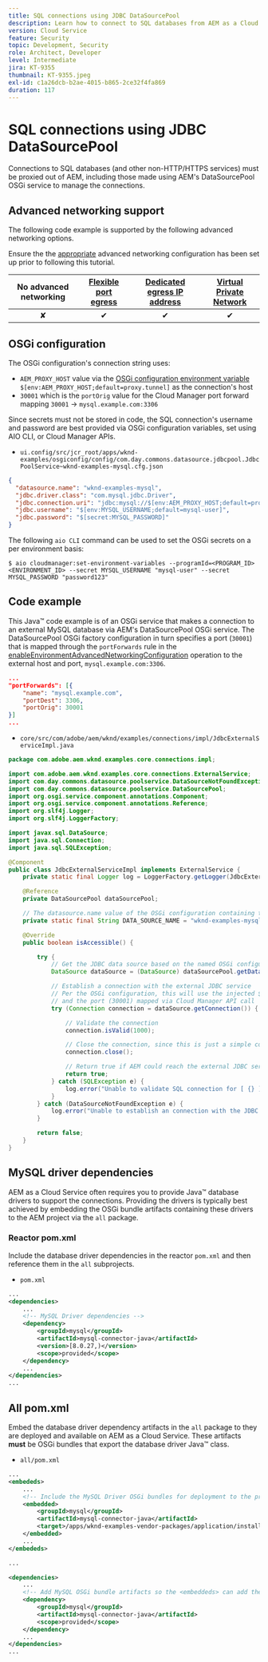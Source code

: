 ```yaml
---
title: SQL connections using JDBC DataSourcePool
description: Learn how to connect to SQL databases from AEM as a Cloud Service using AEM's JDBC DataSourcePool and egress ports.
version: Cloud Service
feature: Security
topic: Development, Security
role: Architect, Developer
level: Intermediate
jira: KT-9355
thumbnail: KT-9355.jpeg
exl-id: c1a26dcb-b2ae-4015-b865-2ce32f4fa869
duration: 117
---
```

# SQL connections using JDBC DataSourcePool

Connections to SQL databases (and other non-HTTP/HTTPS services) must be proxied out of AEM, including those made using AEM's DataSourcePool OSGi service to manage the connections.

## Advanced networking support

The following code example is supported by the following advanced networking options.

Ensure the the [appropriate](../advanced-networking.md#advanced-networking) advanced networking configuration has been set up prior to following this tutorial.

| No advanced networking | [Flexible port egress](../flexible-port-egress.md) | [Dedicated egress IP address](../dedicated-egress-ip-address.md) | [Virtual Private Network](../vpn.md) |
|:-----:|:-----:|:------:|:---------:|
| &#10008; | &#10004; | &#10004; | &#10004; |

## OSGi configuration

The OSGi configuration's connection string uses:

+ `AEM_PROXY_HOST` value via the [OSGi configuration environment variable](https://experienceleague.adobe.com/docs/experience-manager-cloud-service/implementing/deploying/configuring-osgi.html?lang=en#environment-specific-configuration-values) `$[env:AEM_PROXY_HOST;default=proxy.tunnel]` as the connection's host
+ `30001` which is the `portOrig` value for the Cloud Manager port forward mapping `30001` &rarr; `mysql.example.com:3306`

Since secrets must not be stored in code, the SQL connection's username and password are best provided via OSGi configuration variables, set using AIO CLI, or Cloud Manager APIs.

+ `ui.config/src/jcr_root/apps/wknd-examples/osgiconfig/config/com.day.commons.datasource.jdbcpool.JdbcPoolService~wknd-examples-mysql.cfg.json`

```json
{
  "datasource.name": "wknd-examples-mysql",
  "jdbc.driver.class": "com.mysql.jdbc.Driver",
  "jdbc.connection.uri": "jdbc:mysql://$[env:AEM_PROXY_HOST;default=proxy.tunnel]:30001/wknd-examples",
  "jdbc.username": "$[env:MYSQL_USERNAME;default=mysql-user]",
  "jdbc.password": "$[secret:MYSQL_PASSWORD]"
}
```

The following `aio CLI` command can be used to set the OSGi secrets on a per environment basis:

```shell
$ aio cloudmanager:set-environment-variables --programId=<PROGRAM_ID> <ENVIRONMENT_ID> --secret MYSQL_USERNAME "mysql-user" --secret MYSQL_PASSWORD "password123"
```

## Code example

This Java™ code example is of an OSGi service that makes a connection to an external MySQL database via AEM's DataSourcePool OSGi service. 
The DataSourcePool OSGi factory configuration in turn specifies a port (`30001`) that is mapped through the `portForwards` rule in the [enableEnvironmentAdvancedNetworkingConfiguration](https://www.adobe.io/experience-cloud/cloud-manager/reference/api/#operation/enableEnvironmentAdvancedNetworkingConfiguration) operation to the external host and port, `mysql.example.com:3306`.

```json
...
"portForwards": [{
    "name": "mysql.example.com",
    "portDest": 3306,
    "portOrig": 30001
}]
...
```

+ `core/src/com/adobe/aem/wknd/examples/connections/impl/JdbcExternalServiceImpl.java`

```java
package com.adobe.aem.wknd.examples.core.connections.impl;

import com.adobe.aem.wknd.examples.core.connections.ExternalService;
import com.day.commons.datasource.poolservice.DataSourceNotFoundException;
import com.day.commons.datasource.poolservice.DataSourcePool;
import org.osgi.service.component.annotations.Component;
import org.osgi.service.component.annotations.Reference;
import org.slf4j.Logger;
import org.slf4j.LoggerFactory;

import javax.sql.DataSource;
import java.sql.Connection;
import java.sql.SQLException;

@Component
public class JdbcExternalServiceImpl implements ExternalService {
    private static final Logger log = LoggerFactory.getLogger(JdbcExternalServiceImpl.class);

    @Reference
    private DataSourcePool dataSourcePool;

    // The datasource.name value of the OSGi configuration containing the connection this OSGi component will use.
    private static final String DATA_SOURCE_NAME = "wknd-examples-mysql";

    @Override
    public boolean isAccessible() {

        try {
            // Get the JDBC data source based on the named OSGi configuration
            DataSource dataSource = (DataSource) dataSourcePool.getDataSource(DATA_SOURCE_NAME);

            // Establish a connection with the external JDBC service
            // Per the OSGi configuration, this will use the injected $[env:AEM_PROXY_HOST] value as the host
            // and the port (30001) mapped via Cloud Manager API call
            try (Connection connection = dataSource.getConnection()) {

                // Validate the connection
                connection.isValid(1000);

                // Close the connection, since this is just a simple connectivity check
                connection.close();

                // Return true if AEM could reach the external JDBC service
                return true;
            } catch (SQLException e) {
                log.error("Unable to validate SQL connection for [ {} ]", DATA_SOURCE_NAME, e);
            }
        } catch (DataSourceNotFoundException e) {
            log.error("Unable to establish an connection with the JDBC data source [ {} ]", DATA_SOURCE_NAME, e);
        }

        return false;
    }
}
```

## MySQL driver dependencies

AEM as a Cloud Service often requires you to provide Java™ database drivers to support the connections. Providing the drivers is typically best achieved by embedding the OSGi bundle artifacts containing these drivers to the AEM project via the `all` package.

### Reactor pom.xml

Include the database driver dependencies in the reactor `pom.xml` and then reference them in the `all` subprojects.

+ `pom.xml`

```xml
...
<dependencies>
    ...
    <!-- MySQL Driver dependencies -->
    <dependency>
        <groupId>mysql</groupId>
        <artifactId>mysql-connector-java</artifactId>
        <version>[8.0.27,)</version>
        <scope>provided</scope>
    </dependency>
    ...
</dependencies>
...
```

## All pom.xml

Embed the database driver dependency artifacts in the `all` package to they are deployed and available on AEM as a Cloud Service. These artifacts __must__ be OSGi bundles that export the database driver Java™ class.

+ `all/pom.xml`

```xml
...
<embededs>
    ...
    <!-- Include the MySQL Driver OSGi bundles for deployment to the project -->
    <embedded>
        <groupId>mysql</groupId>
        <artifactId>mysql-connector-java</artifactId>
        <target>/apps/wknd-examples-vendor-packages/application/install</target>
    </embedded>
    ...
</embededs>

...

<dependencies>
    ...
    <!-- Add MySQL OSGi bundle artifacts so the <embeddeds> can add them to the project -->
    <dependency>
        <groupId>mysql</groupId>
        <artifactId>mysql-connector-java</artifactId>
        <scope>provided</scope>
    </dependency>
    ...
</dependencies>
...
```
